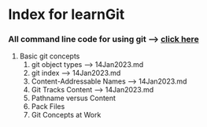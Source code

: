 # Index for learnGit

### All command line code for using git  --> [click here](codeFile/gitCode.md)

1. Basic git concepts 
    1. git object types --> 14Jan2023.md
    2. git index --> 14Jan2023.md
    3. Content-Addressable Names    --> 14Jan2023.md 
    4. Git Tracks Content   --> 14Jan2023.md
    5. Pathname versus Content  
    6. Pack Files
    7. Git Concepts at Work






